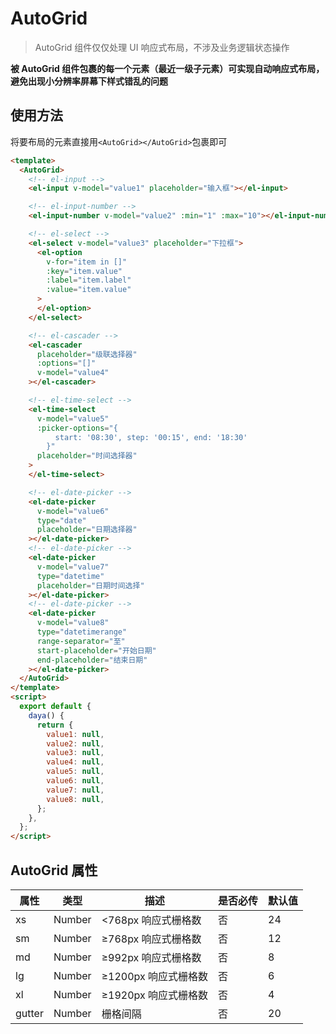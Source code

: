 # AutoGrid

> AutoGrid 组件仅仅处理 UI 响应式布局，不涉及业务逻辑状态操作

**被 AutoGrid 组件包裹的每一个元素（最近一级子元素）可实现自动响应式布局，避免出现小分辨率屏幕下样式错乱的问题**

## 使用方法

将要布局的元素直接用`<AutoGrid></AutoGrid>`包裹即可

```html
<template>
  <AutoGrid>
    <!-- el-input -->
    <el-input v-model="value1" placeholder="输入框"></el-input>

    <!-- el-input-number -->
    <el-input-number v-model="value2" :min="1" :max="10"></el-input-number>

    <!-- el-select -->
    <el-select v-model="value3" placeholder="下拉框">
      <el-option
        v-for="item in []"
        :key="item.value"
        :label="item.label"
        :value="item.value"
      >
      </el-option>
    </el-select>

    <!-- el-cascader -->
    <el-cascader
      placeholder="级联选择器"
      :options="[]"
      v-model="value4"
    ></el-cascader>

    <!-- el-time-select -->
    <el-time-select
      v-model="value5"
      :picker-options="{
          start: '08:30', step: '00:15', end: '18:30'
        }"
      placeholder="时间选择器"
    >
    </el-time-select>

    <!-- el-date-picker -->
    <el-date-picker
      v-model="value6"
      type="date"
      placeholder="日期选择器"
    ></el-date-picker>
    <!-- el-date-picker -->
    <el-date-picker
      v-model="value7"
      type="datetime"
      placeholder="日期时间选择"
    ></el-date-picker>
    <!-- el-date-picker -->
    <el-date-picker
      v-model="value8"
      type="datetimerange"
      range-separator="至"
      start-placeholder="开始日期"
      end-placeholder="结束日期"
    ></el-date-picker>
  </AutoGrid>
</template>
<script>
  export default {
    daya() {
      return {
        value1: null,
        value2: null,
        value3: null,
        value4: null,
        value5: null,
        value6: null,
        value7: null,
        value8: null,
      };
    },
  };
</script>
```

## AutoGrid 属性

| 属性   | 类型   | 描述                 | 是否必传 | 默认值 |
| ------ | ------ | -------------------- | -------- | ------ |
| xs     | Number | <768px 响应式栅格数  | 否       | 24     |
| sm     | Number | ≥768px 响应式栅格数  | 否       | 12     |
| md     | Number | ≥992px 响应式栅格数  | 否       | 8      |
| lg     | Number | ≥1200px 响应式栅格数 | 否       | 6      |
| xl     | Number | ≥1920px 响应式栅格数 | 否       | 4      |
| gutter | Number | 栅格间隔             | 否       | 20     |
